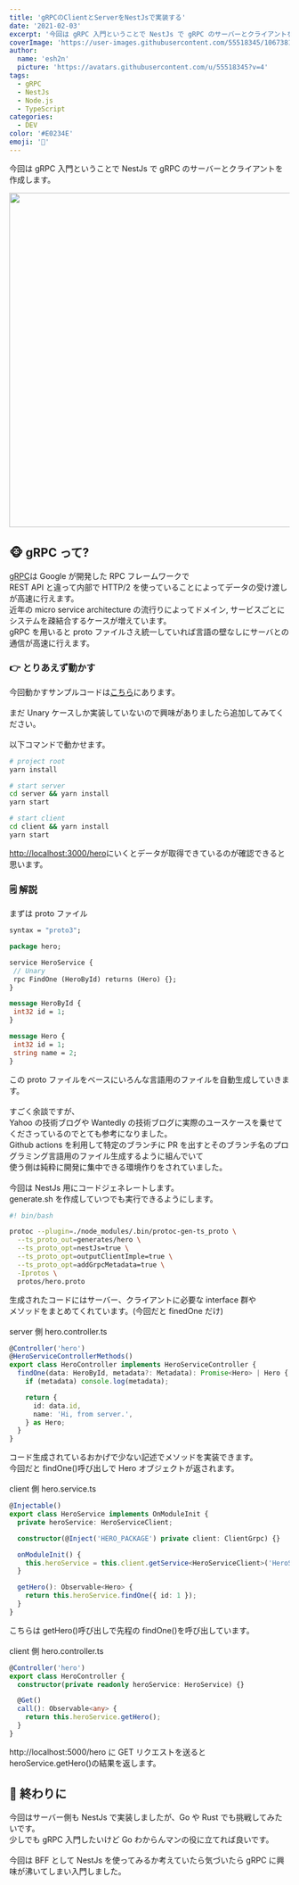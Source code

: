 ```yaml
---
title: 'gRPCのClientとServerをNestJsで実装する'
date: '2021-02-03'
excerpt: '今回は gRPC 入門ということで NestJs で gRPC のサーバーとクライアントを作成します。gRPCは Google が開発した RPC フレームワークでREST API と違って内部で HTTP/2 を使っていることによってデータの受け渡しが高速に行えます。'
coverImage: 'https://user-images.githubusercontent.com/55518345/106738125-e9c4a300-665a-11eb-9067-96729558c627.png'
author:
  name: 'esh2n'
  picture: 'https://avatars.githubusercontent.com/u/55518345?v=4'
tags:
  - gRPC
  - NestJs
  - Node.js
  - TypeScript
categories:
  - DEV
color: '#E0234E'
emoji: '🦁'
---
```


今回は gRPC 入門ということで NestJs で gRPC のサーバーとクライアントを作成します。<br/>

<div align='center'>
  <img src="https://user-images.githubusercontent.com/55518345/106738125-e9c4a300-665a-11eb-9067-96729558c627.png" style="width: 600px">
</div>

## 🐵 gRPC って?

[gRPC](https://www.grpc.io/)は Google が開発した RPC フレームワークで<br/>
REST API と違って内部で HTTP/2 を使っていることによってデータの受け渡しが高速に行えます。<br/>
近年の micro service architecture の流行りによってドメイン, サービスごとにシステムを疎結合するケースが増えています。<br/>
gRPC を用いると proto ファイルさえ統一していれば言語の壁なしにサーバとの通信が高速に行えます。<br/>

### 👉 とりあえず動かす

今回動かすサンプルコードは[こちら](https://github.com/esh2n/nestjs-grpc)にあります。<br/>
<br/>
まだ Unary ケースしか実装していないので興味がありましたら追加してみてください。<br/>
<br/>
以下コマンドで動かせます。<br/>

```sh
# project root
yarn install

# start server
cd server && yarn install
yarn start

# start client
cd client && yarn install
yarn start
```

[http://localhost:3000/hero](http://localhost:3000/hero)にいくとデータが取得できているのが確認できると思います。

### 🗒 解説

まずは proto ファイル

```proto
syntax = "proto3";

package hero;

service HeroService {
 // Unary
 rpc FindOne (HeroById) returns (Hero) {};
}

message HeroById {
 int32 id = 1;
}

message Hero {
 int32 id = 1;
 string name = 2;
}
```

この proto ファイルをベースにいろんな言語用のファイルを自動生成していきます。<br/>
<br/>
すごく余談ですが、<br/>
Yahoo の技術ブログや Wantedly の技術ブログに実際のユースケースを乗せてくださっているのでとても参考になりました。<br/>
Github actions を利用して特定のブランチに PR を出すとそのブランチ名のプログラミング言語用のファイル生成するように組んでいて<br/>
使う側は純粋に開発に集中できる環境作りをされていました。<br/>
<br/>
今回は NestJs 用にコードジェネレートします。<br/>
generate.sh を作成していつでも実行できるようにします。

```sh
#! bin/bash

protoc --plugin=./node_modules/.bin/protoc-gen-ts_proto \
  --ts_proto_out=generates/hero \
  --ts_proto_opt=nestJs=true \
  --ts_proto_opt=outputClientImple=true \
  --ts_proto_opt=addGrpcMetadata=true \
  -Iprotos \
  protos/hero.proto
```

生成されたコードにはサーバー、クライアントに必要な interface 群や<br/>
メソッドをまとめてくれています。(今回だと finedOne だけ)<br/>
<br/>
server 側 hero.controller.ts<br/>

```ts
@Controller('hero')
@HeroServiceControllerMethods()
export class HeroController implements HeroServiceController {
  findOne(data: HeroById, metadata?: Metadata): Promise<Hero> | Hero {
    if (metadata) console.log(metadata);

    return {
      id: data.id,
      name: 'Hi, from server.',
    } as Hero;
  }
}
```

コード生成されているおかげで少ない記述でメソッドを実装できます。<br/>
今回だと findOne()呼び出しで Hero オブジェクトが返されます。<br/>
<br/>
client 側 hero.service.ts<br/>

```ts
@Injectable()
export class HeroService implements OnModuleInit {
  private heroService: HeroServiceClient;

  constructor(@Inject('HERO_PACKAGE') private client: ClientGrpc) {}

  onModuleInit() {
    this.heroService = this.client.getService<HeroServiceClient>('HeroService');
  }

  getHero(): Observable<Hero> {
    return this.heroService.findOne({ id: 1 });
  }
}
```

こちらは getHero()呼び出しで先程の findOne()を呼び出しています。<br/>
<br/>
client 側 hero.controller.ts<br/>

```ts
@Controller('hero')
export class HeroController {
  constructor(private readonly heroService: HeroService) {}

  @Get()
  call(): Observable<any> {
    return this.heroService.getHero();
  }
}
```

http://localhost:5000/hero に GET リクエストを送ると heroService.getHero()の結果を返します。<br/>

## 📌 終わりに

今回はサーバー側も NestJs で実装しましたが、Go や Rust でも挑戦してみたいです。<br/>
少しでも gRPC 入門したいけど Go わからんマンの役に立てれば良いです。<br/>
<br/>
今回は BFF として NestJs を使ってみるか考えていたら気づいたら gRPC に興味が沸いてしまい入門しました。<br/>
